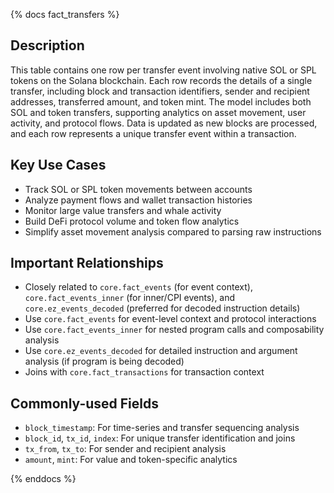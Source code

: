 {% docs fact_transfers %}

## Description
This table contains one row per transfer event involving native SOL or SPL tokens on the Solana blockchain. Each row records the details of a single transfer, including block and transaction identifiers, sender and recipient addresses, transferred amount, and token mint. The model includes both SOL and token transfers, supporting analytics on asset movement, user activity, and protocol flows. Data is updated as new blocks are processed, and each row represents a unique transfer event within a transaction.

## Key Use Cases
- Track SOL or SPL token movements between accounts
- Analyze payment flows and wallet transaction histories
- Monitor large value transfers and whale activity
- Build DeFi protocol volume and token flow analytics
- Simplify asset movement analysis compared to parsing raw instructions

## Important Relationships
- Closely related to `core.fact_events` (for event context), `core.fact_events_inner` (for inner/CPI events), and `core.ez_events_decoded` (preferred for decoded instruction details)
- Use `core.fact_events` for event-level context and protocol interactions
- Use `core.fact_events_inner` for nested program calls and composability analysis
- Use `core.ez_events_decoded` for detailed instruction and argument analysis (if program is being decoded)
- Joins with `core.fact_transactions` for transaction context

## Commonly-used Fields
- `block_timestamp`: For time-series and transfer sequencing analysis
- `block_id`, `tx_id`, `index`: For unique transfer identification and joins
- `tx_from`, `tx_to`: For sender and recipient analysis
- `amount`, `mint`: For value and token-specific analytics

{% enddocs %} 